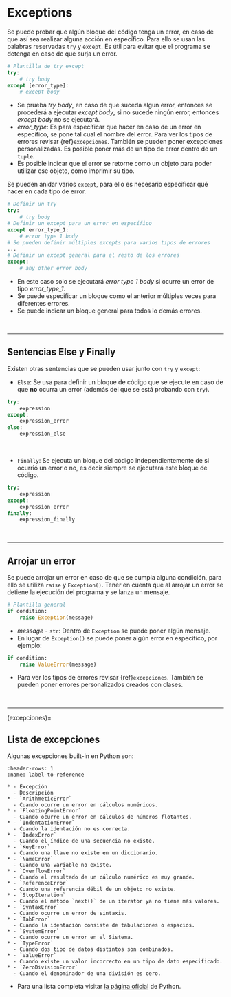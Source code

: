 # Exceptions

Se puede probar que algún bloque del código tenga un error, en caso de que así sea realizar alguna acción en específico. Para ello se usan las palabras reservadas `try` y `except`. Es útil para evitar que el programa se detenga en caso de que surja un error.
```python
# Plantilla de try except
try:
    # try body
except [error_type]:
    # except body
```
- Se prueba _try body_, en caso de que suceda algun error, entonces se procederá a ejecutar _except body_, si no sucede ningún error, entonces _except body_ no se ejecutará.
- _error_type_: Es para específicar que hacer en caso de un error en específico, se pone tal cual el nombre del error. Para ver los tipos de errores revisar {ref}`excepciones`. También se pueden poner excepciones personalizadas. Es posible poner más de un tipo de error dentro de un `tuple`.
- Es posible indicar que el error se retorne como un objeto para poder utilizar ese objeto, como imprimir su tipo.


Se pueden anidar varios `except`, para ello es necesario especificar qué hacer en cada tipo de error.
```python
# Definir un try
try:
    # try body
# Definir un except para un error en específico
except error_type_1:
    # error type 1 body
# Se pueden definir múltiples excepts para varios tipos de errores
...
# Definir un except general para el resto de los errores
except:
    # any other error body
```
- En este caso solo se ejecutará _error type 1 body_ si ocurre un error de tipo _error_type_1_.
- Se puede especificar un bloque como el anterior múltiples veces para diferentes errores.
- Se puede indicar un bloque general para todos lo demás errores.

<br/>

---
## Sentencias Else y Finally

Existen otras sentencias que se pueden usar junto con `try` y `except`:

- `Else`: Se usa para definir un bloque de código que se ejecute en caso de que **no** ocurra un error (además del que se está probando con `try`).
```python
try:
    expression
except:
    expression_error
else:
    expression_else
```
<br>

- `Finally`: Se ejecuta un bloque del código independientemente de si ocurrió un error o no, es decir siempre se ejecutará este bloque de código.
```python
try:
    expression
except:
    expression_error
finally:
    expression_finally
```

<br/>


---
## Arrojar un error

Se puede arrojar un error en caso de que se cumpla alguna condición, para ello se utiliza `raise` y `Exception()`. Tener en cuenta que al arrojar un error se detiene la ejecución del programa y se lanza un mensaje.
```python
# Plantilla general
if condition:
    raise Exception(message)
```
- _message_ \- `str`: Dentro de `Exception` se puede poner algún mensaje.
- En lugar de `Exception()` se puede poner algún error en específico, por ejemplo:
```python
if condition:
	raise ValueError(message)
```
- Para ver los tipos de errores revisar {ref}`excepciones`. También se pueden poner errores personalizados creados con clases.

<br/>

---
(excepciones)=
## Lista de excepciones

Algunas excepciones built-in en Python son:

```{list-table}
:header-rows: 1
:name: label-to-reference

* - Excepción
  - Descripción
* - `ArithmeticError`
  - Cuando ocurre un error en cálculos numéricos.
* - `FloatingPointError`
  - Cuando ocurre un error en cálculos de números flotantes.
* - `IndentationError`
  - Cuando la identación no es correcta.
* - `IndexError`
  - Cuando el índice de una secuencia no existe.
* - `KeyError`
  - Cuando una llave no existe en un diccionario.
* - `NameError`
  - Cuando una variable no existe.
* - `OverflowError`
  - Cuando el resultado de un cálculo numérico es muy grande.
* - `ReferenceError`
  - Cuando una referencia débil de un objeto no existe.
* - `StopIteration`
  - Cuando el método `next()` de un iterator ya no tiene más valores.
* - `SyntaxError`
  - Cuando ocurre un error de sintaxis.
* - `TabError`
  - Cuando la identación consiste de tabulaciones o espacios.
* - `SystemError`
  - Cuando ocurre un error en el Sistema.
* - `TypeError`
  - Cuando dos tipo de datos distintos son combinados.
* - `ValueError`
  - Cuando existe un valor incorrecto en un tipo de dato especificado.
* - `ZeroDivisionError`
  - Cuando el denominador de una división es cero.
```
- Para una lista completa visitar [la página oficial](https://docs.python.org/3/library/exceptions.html#exception-hierarchy) de Python.